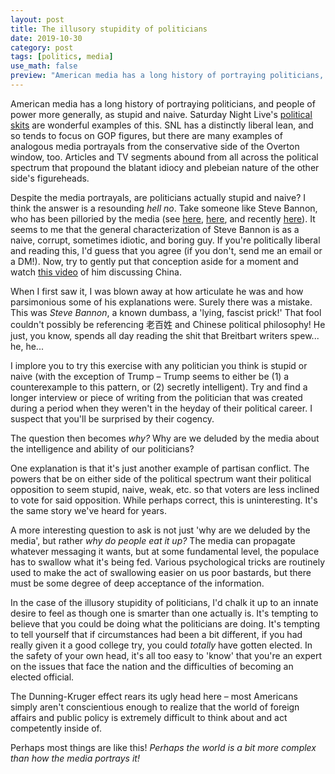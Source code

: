 ```yaml
---
layout: post
title: The illusory stupidity of politicians
date: 2019-10-30
category: post
tags: [politics, media]
use_math: false
preview: "American media has a long history of portraying politicians, and people of power more generally, as stupid and naive..."
---
```


American media has a long history of portraying politicians, and people of power more generally, as stupid and naive. Saturday Night Live's [political skits](https://www.youtube.com/watch?v=JUWSLlz0Fdo&list=PLIMQGnRxY3JH4jtVG5zjmW0Eqqt_jzWSF) are wonderful examples of this. SNL has a distinctly liberal lean, and so tends to focus on GOP figures, but there are many examples of analogous media portrayals from the conservative side of the Overton window, too. Articles and TV segments abound from all across the political spectrum that propound the blatant idiocy and plebeian nature of the other side's figureheads.

Despite the media portrayals, are politicians actually stupid and naive? I think the answer is a resounding _hell no_. Take someone like Steve Bannon, who has been pilloried by the media (see [here](https://www.politico.com/magazine/story/2018/01/04/steve-bannon-michael-wolff-book-donald-trump-216243), [here](https://www.themarysue.com/steve-bannon-stupid-trump-documentary/), and recently [here](https://www.thedailybeast.com/steve-bannon-has-become-the-one-thing-we-never-thought-hed-be-boring)). It seems to me that the general characterization of Steve Bannon is as a naive, corrupt, sometimes idiotic, and boring guy. If you're politically liberal and reading this, I'd guess that you agree (if you don't, send me an email or a DM!). Now, try to gently put that conception aside for a moment and watch [this video](https://www.youtube.com/watch?v=qH5QzuzD01A) of him discussing China.

When I first saw it, I was blown away at how articulate he was and how parsimonious some of his explanations were. Surely there was a mistake. This was _Steve Bannon_, a known dumbass, a 'lying, fascist prick!' That fool couldn't possibly be referencing 老百姓 and Chinese political philosophy! He just, you know, spends all day reading the shit that Breitbart writers spew... he, he...

I implore you to try this exercise with any politician you think is stupid or naive (with the exception of Trump – Trump seems to either be (1) a counterexample to this pattern, or (2) secretly intelligent). Try and find a longer interview or piece of writing from the politician that was created during a period when they weren't in the heyday of their political career. I suspect that you'll be surprised by their cogency.

The question then becomes _why?_ Why are we deluded by the media about the intelligence and ability of our politicians?

One explanation is that it's just another example of partisan conflict. The powers that be on either side of the political spectrum want their political opposition to seem stupid, naive, weak, etc. so that voters are less inclined to vote for said opposition. While perhaps correct, this is uninteresting. It's the same story we've heard for years.

A more interesting question to ask is not just 'why are we deluded by the media', but rather _why do people eat it up?_ The media can propagate whatever messaging it wants, but at some fundamental level, the populace has to swallow what it's being fed. Various psychological tricks are routinely used to make the act of swallowing easier on us poor bastards, but there must be some degree of deep acceptance of the information. 

In the case of the illusory stupidity of politicians, I'd chalk it up to an innate desire to feel as though one is smarter than one actually is. It's tempting to believe that you could be doing what the politicians are doing. It's tempting to tell yourself that if circumstances had been a bit different, if you had really given it a good college try, you could _totally_ have gotten elected. In the safety of your own head, it's all too easy to 'know' that you're an expert on the issues that face the nation and the difficulties of becoming an elected official.

The Dunning-Kruger effect rears its ugly head here – most Americans simply aren't conscientious enough to realize that the world of foreign affairs and public policy is extremely difficult to think about and act competently inside of.

Perhaps most things are like this! _Perhaps the world is a bit more complex than how the media portrays it!_